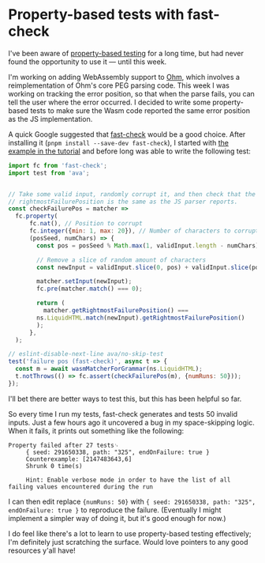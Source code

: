 # Property-based tests with fast-check

I've been aware of [property-based testing]() for a long time, but had never found the opportunity to use it — until this week.

I'm working on adding WebAssembly support to [Ohm](https://ohmjs.org), which involves a reimplementation of Ohm's core PEG parsing code. This week I was working on tracking the error position, so that when the parse fails, you can tell the user where the error occurred. I decided to write some property-based tests to make sure  the Wasm code reported the same error position as the JS implementation.

A quick Google suggested that [fast-check](https://fast-check.dev/) would be a good choice. After installing it (`pnpm install --save-dev fast-check`), I started with [the example in the tutorial](https://fast-check.dev/docs/tutorials/quick-start/our-first-property-based-test/#our-first-property) and before long was able to write the following test:

```js
import fc from 'fast-check';
import test from 'ava';


// Take some valid input, randomly corrupt it, and then check that the
// rightmostFailurePosition is the same as the JS parser reports.
const checkFailurePos = matcher =>
  fc.property(
      fc.nat(), // Position to corrupt
      fc.integer({min: 1, max: 20}), // Number of characters to corrupt
      (posSeed, numChars) => {
        const pos = posSeed % Math.max(1, validInput.length - numChars);

        // Remove a slice of random amount of characters
        const newInput = validInput.slice(0, pos) + validInput.slice(pos + numChars);

        matcher.setInput(newInput);
        fc.pre(matcher.match() === 0);

        return (
          matcher.getRightmostFailurePosition() ===
        ns.LiquidHTML.match(newInput).getRightmostFailurePosition()
        );
      },
  );

// eslint-disable-next-line ava/no-skip-test
test('failure pos (fast-check)', async t => {
  const m = await wasmMatcherForGrammar(ns.LiquidHTML);
  t.notThrows(() => fc.assert(checkFailurePos(m), {numRuns: 50}));
});
```

I'll bet there are better ways to test this, but this has been helpful so far.

So every time I run my tests, fast-check generates and tests 50 invalid inputs. Just a few hours ago it uncovered a bug in my space-skipping logic. When it fails, it prints out something like the following:

```
Property failed after 27 tests␊
     { seed: 291650338, path: "325", endOnFailure: true }
     Counterexample: [2147483643,6]
     Shrunk 0 time(s)

     Hint: Enable verbose mode in order to have the list of all failing values encountered during the run
```

I can then edit replace `{numRuns: 50}` with `{ seed: 291650338, path: "325", endOnFailure: true }` to reproduce the failure. (Eventually I might implement a simpler way of doing it, but it's good enough for now.)

I do feel like there's a lot to learn to use property-based testing effectively; I'm definitely just scratching the surface. Would love pointers to any good resources y'all have!
